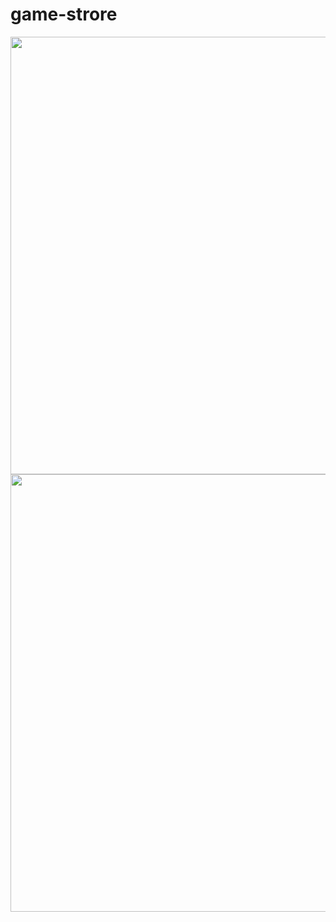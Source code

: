 # game-strore

<div align="center" padding="0px">
<img src="https://user-images.githubusercontent.com/105253015/193736433-58f4d7ff-1c6c-4d74-8ce8-125b3e3b29f1.png" width="700" />
</div>

<div align="center">
<img src="https://user-images.githubusercontent.com/105253015/193737053-59ae6295-8baa-429e-bcc1-a6cafe6b58eb.png" width="700" />
</div>
